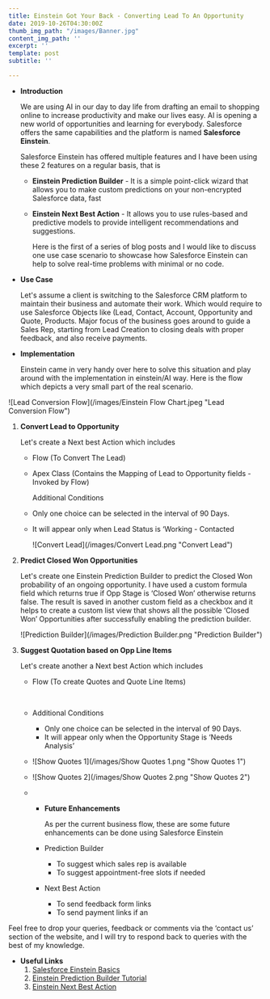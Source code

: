 ```yaml
---
title: Einstein Got Your Back - Converting Lead To An Opportunity
date: 2019-10-26T04:30:00Z
thumb_img_path: "/images/Banner.jpg"
content_img_path: ''
excerpt: ''
template: post
subtitle: ''

---
```

* **Introduction**

  We are using AI in our day to day life from drafting an email to shopping online to increase productivity and make our lives easy. AI is opening a new world of opportunities and learning for everybody. Salesforce offers the same capabilities and the platform is named **Salesforce Einstein**.

  Salesforce Einstein has offered multiple features and I have been using these 2 features on a regular basis, that is
  * **Einstein Prediction Builder** - It is a simple point-click wizard that allows you to make custom predictions on your non-encrypted Salesforce data, fast
  * **Einstein Next Best Action** - It allows you to use rules-based and predictive models to provide intelligent recommendations and suggestions.

    Here is the first of a series of blog posts and I would like to discuss one use case scenario to showcase how Salesforce Einstein can help to solve real-time problems with minimal or no code.
* **Use Case**

  Let's assume a client is switching to the Salesforce CRM platform to maintain their business and automate their work. Which would require to use Salesforce Objects like (Lead, Contact, Account, Opportunity and Quote, Products. Major focus of the business goes around to guide a Sales Rep, starting from Lead Creation to closing deals with proper feedback, and also receive payments.
* **Implementation**

  Einstein came in very handy over here to solve this situation and play around with the implementation in einstein/AI way. Here is the flow which depicts a very small part of the real scenario.

![Lead Conversion Flow](/images/Einstein Flow Chart.jpeg "Lead Conversion Flow")

1. **Convert Lead to Opportunity**

   Let's create a Next best Action which includes
   * Flow (To Convert The Lead)
   * Apex Class (Contains the Mapping of Lead to Opportunity fields - Invoked by Flow)

     Additional Conditions
   * Only one choice can be selected in the interval of 90 Days.
   * It will appear only when Lead Status is ‘Working - Contacted

     ![Convert Lead](/images/Convert Lead.png "Convert Lead")
2. **Predict Closed Won Opportunities**

   Let's create one Einstein Prediction Builder to predict the Closed Won probability of an ongoing opportunity. I have used a custom formula field which returns true if Opp Stage is ‘Closed Won’ otherwise returns false. The result is saved in another custom field as a checkbox and it helps to create a custom list view that shows all the possible ‘Closed Won’ Opportunities after successfully enabling the prediction builder.

   ![Prediction Builder](/images/Prediction Builder.png "Prediction Builder")
3. **Suggest Quotation based on Opp Line Items**

   Let's create another a Next best Action which includes
   * Flow (To create Quotes and Quote Line Items)

     <br/>
   * Additional Conditions
     * Only one choice can be selected in the interval of 90 Days.
     * It will appear only when the Opportunity Stage is ‘Needs Analysis’
   * ![Show Quotes 1](/images/Show Quotes 1.png "Show Quotes 1")
   * ![Show Quotes 2](/images/Show Quotes 2.png "Show Quotes 2")
   * 
     * **Future Enhancements**

       As per the current business flow, these are some future enhancements can be done using Salesforce Einstein
     * Prediction Builder
       * To suggest which sales rep is available
       * To suggest appointment-free slots if needed
     * Next Best Action
       * To send feedback form links
       * To send payment links if an

Feel free to drop your queries, feedback or comments via the ‘contact us’ section of the website, and I will try to respond back to queries with the best of my knowledge.

* **Useful Links**
  1. [Salesforce Einstein Basics](https://trailhead.salesforce.com/en/content/learn/modules/get_smart_einstein_feat "Salesforce Einstein Basics")
  2. [Einstein Prediction Builder Tutorial](https://trailhead.salesforce.com/en/content/learn/modules/einstein-prediction-builder "Einstein Prediction Builder Tutorial")
  3. [Einstein Next Best Action](https://trailhead.salesforce.com/en/content/learn/modules/einstein-next-best-action "Einstein Next Best Action")